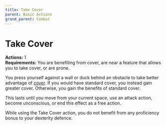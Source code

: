 ```yaml
---
title: Take Cover
parent: Basic Actions
grand_parent: Combat
---
```


# Take Cover
**Actions:** 1<br>
**Requirements:** You are benefiting from cover, are near a feature that allows you to take cover, or are prone.

You press yourself against a wall or duck behind an obstacle to take better advantage of [cover](https://stormchaserroleplaying.com/stormchaserRPG/Combat/Movement/Cover/). If you would have standard cover, you instead gain greater cover. Otherwise, you gain the benefits of standard cover.

This lasts until you move from your current space, use an attack action, become unconscious, or end this effect as a free action.

While using the Take Cover action, you do not benefit from any proficiency bonus to your dexterity defence.
